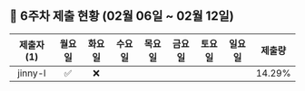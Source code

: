 ## :pushpin: 6주차 제출 현황 (02월 06일 ~ 02월 12일)

| 제출자 (1) | 월요일 | 화요일 | 수요일 | 목요일 | 금요일 | 토요일 | 일요일 | 제출량 |
|:---:|:---:|:---:|:---:|:---:|:---:|:---:|:---:|:---:|
| jinny-l |:white_check_mark:|:x:| | | | | | 14.29% |
